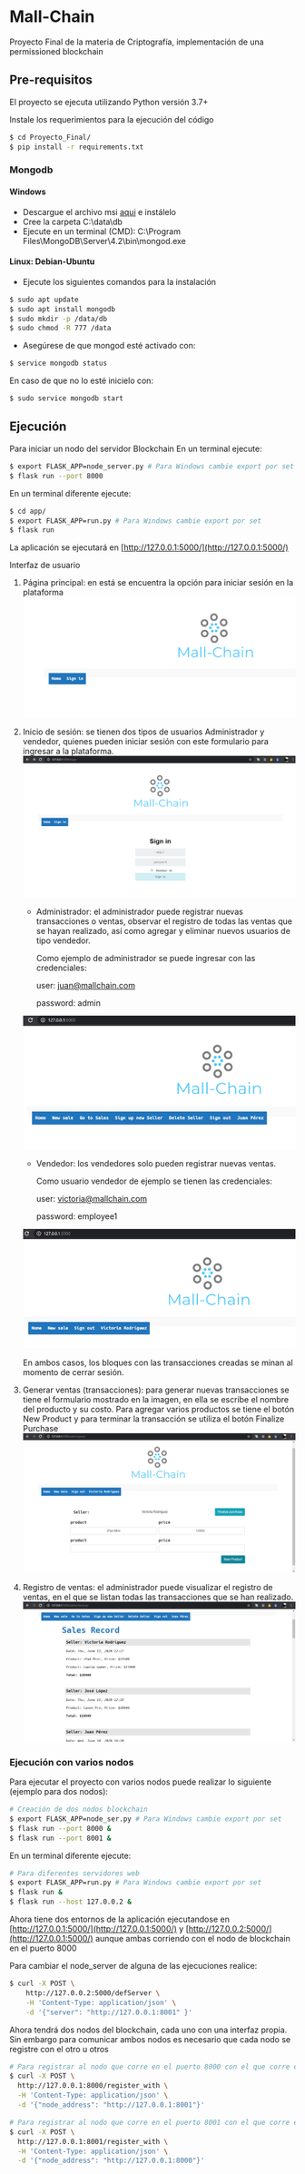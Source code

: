 # Mall-Chain

Proyecto Final de la materia de Criptografía, implementación de una permissioned blockchain

## Pre-requisitos

El proyecto se ejecuta utilizando Python versión 3.7+

Instale los requerimientos para la ejecución del código
```sh
$ cd Proyecto_Final/
$ pip install -r requirements.txt 
```

### Mongodb
#### Windows
* Descargue el archivo msi [aqui](https://fastdl.mongodb.org/win32/mongodb-win32-x86_64-2012plus-4.2.7-signed.msi) e instálelo
* Cree la carpeta C:\data\db
* Ejecute en un terminal (CMD): C:\Program Files\MongoDB\Server\4.2\bin\mongod.exe

#### Linux: Debian-Ubuntu
* Ejecute los siguientes comandos para la instalación
```sh
$ sudo apt update
$ sudo apt install mongodb
$ sudo mkdir -p /data/db
$ sudo chmod -R 777 /data
```
* Asegúrese de que mongod esté activado con:
```sh
$ service mongodb status
```
En caso de que no lo esté inicielo con:
```sh
$ sudo service mongodb start
```

## Ejecución

Para iniciar un nodo del servidor Blockchain
En un terminal ejecute:
```sh
$ export FLASK_APP=node_server.py # Para Windows cambie export por set
$ flask run --port 8000
```

En un terminal diferente ejecute:
```sh
$ cd app/
$ export FLASK_APP=run.py # Para Windows cambie export por set
$ flask run
```

La aplicación se ejecutará en [http://127.0.0.1:5000/](http://127.0.0.1:5000/)

Interfaz de usuario

1. Página principal: en está se encuentra la opción para iniciar sesión en la plataforma
![image.png](screenshots/home.png)

2. Inicio de sesión: se tienen dos tipos de usuarios Administrador y vendedor, quienes pueden iniciar sesión con este formulario para ingresar a la plataforma.
![image.png](screenshots/login.png)
    
    * Administrador: el administrador puede registrar nuevas transacciones o ventas, observar el registro de todas las ventas que se hayan realizado, así como agregar y eliminar nuevos usuarios de tipo vendedor.

        Como ejemplo de administrador se puede ingresar con las credenciales:
        
        user: juan@mallchain.com
        
        password: admin
        
    ![image.png](screenshots/admin.png)
    * Vendedor: los vendedores solo pueden registrar nuevas ventas.

        Como usuario vendedor de ejemplo se tienen las credenciales:
        
        user: victoria@mallchain.com
        
        password: employee1

    ![image.png](screenshots/seller.png)

    En ambos casos, los bloques con las transacciones creadas se minan al momento de cerrar sesión.

3. Generar ventas (transacciones): para generar nuevas transacciones se tiene el formulario mostrado en la imagen, en ella se escribe el nombre del producto y su costo. Para agregar varios productos se tiene el botón New Product y para terminar la transacción se utiliza el botón Finalize Purchase
![image.png](screenshots/post.png)

4. Registro de ventas: el administrador puede visualizar el registro de ventas, en el que se listan todas las transacciones que se han realizado.
![image.png](screenshots/read.png)


### Ejecución con varios nodos

Para ejecutar el proyecto con varios nodos puede realizar lo siguiente (ejemplo para dos nodos):

```sh
# Creación de dos nodos blockchain
$ export FLASK_APP=node_ser.py # Para Windows cambie export por set
$ flask run --port 8000 &
$ flask run --port 8001 &
```
En un terminal diferente ejecute:
```sh
# Para diferentes servidores web
$ export FLASK_APP=run.py # Para Windows cambie export por set
$ flask run &
$ flask run --host 127.0.0.2 &
```
Ahora tiene dos entornos de la aplicación ejecutandose en [http://127.0.0.1:5000/](http://127.0.0.1:5000/) y [http://127.0.0.2:5000/](http://127.0.0.1:5000/) aunque ambas corriendo con el nodo de blockchain en el puerto 8000

Para cambiar el node_server de alguna de las ejecuciones realice:
```sh
$ curl -X POST \
    http://127.0.0.2:5000/defServer \
    -H 'Content-Type: application/json' \
    -d '{"server": "http://127.0.0.1:8001" }'
```

Ahora tendrá dos nodos del blockchain, cada uno con una interfaz propia. Sin embargo para comunicar ambos nodos es necesario que cada nodo se registre con el otro u otros
```sh
# Para registrar al nodo que corre en el puerto 8000 con el que corre en el puerto 8001
$ curl -X POST \
  http://127.0.0.1:8000/register_with \
  -H 'Content-Type: application/json' \
  -d '{"node_address": "http://127.0.0.1:8001"}'
```

```sh
# Para registrar al nodo que corre en el puerto 8001 con el que corre en el puerto 8000
$ curl -X POST \
  http://127.0.0.1:8001/register_with \
  -H 'Content-Type: application/json' \
  -d '{"node_address": "http://127.0.0.1:8000"}'
```